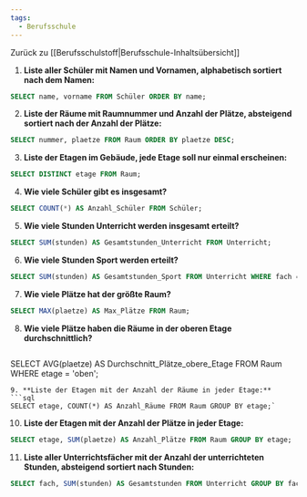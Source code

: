 ```yaml
---
tags:
  - Berufsschule
---
```

Zurück zu [[Berufsschulstoff|Berufsschule-Inhaltsübersicht]]

1. **Liste aller Schüler mit Namen und Vornamen, alphabetisch sortiert nach dem Namen:**
```sql
SELECT name, vorname FROM Schüler ORDER BY name;
```
2. **Liste der Räume mit Raumnummer und Anzahl der Plätze, absteigend sortiert nach der Anzahl der Plätze:**   
```sql
SELECT nummer, plaetze FROM Raum ORDER BY plaetze DESC;
```
3. **Liste der Etagen im Gebäude, jede Etage soll nur einmal erscheinen:**
```sql
SELECT DISTINCT etage FROM Raum;
```
4. **Wie viele Schüler gibt es insgesamt?**
```sql
SELECT COUNT(*) AS Anzahl_Schüler FROM Schüler; 
```
5. **Wie viele Stunden Unterricht werden insgesamt erteilt?** 
```sql
SELECT SUM(stunden) AS Gesamtstunden_Unterricht FROM Unterricht;
```
6. **Wie viele Stunden Sport werden erteilt?** 
```sql
SELECT SUM(stunden) AS Gesamtstunden_Sport FROM Unterricht WHERE fach = 'Sport';
```  
7. **Wie viele Plätze hat der größte Raum?**
```sql
SELECT MAX(plaetze) AS Max_Plätze FROM Raum;
```  
8. **Wie viele Plätze haben die Räume in der oberen Etage durchschnittlich?**
   ```sql
SELECT AVG(plaetze) AS Durchschnitt_Plätze_obere_Etage FROM Raum WHERE etage = 'oben';
```
9. **Liste der Etagen mit der Anzahl der Räume in jeder Etage:**
```sql
SELECT etage, COUNT(*) AS Anzahl_Räume FROM Raum GROUP BY etage;`
```
10. **Liste der Etagen mit der Anzahl der Plätze in jeder Etage:**
```sql
SELECT etage, SUM(plaetze) AS Anzahl_Plätze FROM Raum GROUP BY etage;
```
11. **Liste aller Unterrichtsfächer mit der Anzahl der unterrichteten Stunden, absteigend sortiert nach Stunden:**
```sql
SELECT fach, SUM(stunden) AS Gesamtstunden FROM Unterricht GROUP BY fach ORDER BY Gesamtstunden DESC;
```
